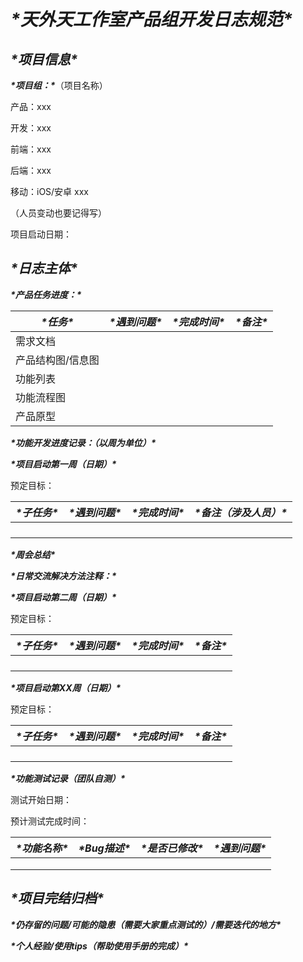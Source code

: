 # ***\*天外天工作室产品组开发日志规范\****

## ***\*项目信息\****

***\*项目组：\****（项目名称）

产品：xxx

开发：xxx

前端：xxx

后端：xxx

移动：iOS/安卓 xxx

（人员变动也要记得写）

项目启动日期：

 

## ***\*日志主体\****

***\*产品任务进度：\****

| ***\*任务\****    | ***\*遇到问题\**** | ***\*完成时间\**** | ***\*备注\**** |
| ----------------- | ------------------ | ------------------ | -------------- |
| 需求文档          |                    |                    |                |
| 产品结构图/信息图 |                    |                    |                |
| 功能列表          |                    |                    |                |
| 功能流程图        |                    |                    |                |
| 产品原型          |                    |                    |                |

 

 

 

***\*功能开发进度记录：（以周为单位）\****

***\*项目启动第一周（日期）\****

预定目标：

| ***\*子任务\**** | ***\*遇到问题\**** | ***\*完成时间\**** | ***\*备注（涉及人员）\**** |
| ---------------- | ------------------ | ------------------ | -------------------------- |
|                  |                    |                    |                            |
|                  |                    |                    |                            |
|                  |                    |                    |                            |
|                  |                    |                    |                            |

***\*周会总结\****

 

***\*日常交流解决方法注释：\****

 

 

 

***\*项目启动第二周（日期）\****

预定目标：

| ***\*子任务\**** | ***\*遇到问题\**** | ***\*完成时间\**** | ***\*备注\**** |
| ---------------- | ------------------ | ------------------ | -------------- |
|                  |                    |                    |                |
|                  |                    |                    |                |
|                  |                    |                    |                |
|                  |                    |                    |                |

 

***\*项目启动第XX周（日期）\****

预定目标：

| ***\*子任务\**** | ***\*遇到问题\**** | ***\*完成时间\**** | ***\*备注\**** |
| ---------------- | ------------------ | ------------------ | -------------- |
|                  |                    |                    |                |
|                  |                    |                    |                |
|                  |                    |                    |                |
|                  |                    |                    |                |

 

 

***\*功能测试记录（团队自测）\****

测试开始日期：

预计测试完成时间：

| ***\*功能名称\**** | ***\*Bug描述\**** | ***\*是否已修改\**** | ***\*遇到问题\**** |
| ------------------ | ----------------- | :------------------- | :----------------- |
|                    |                   |                      |                    |
|                    |                   |                      |                    |
|                    |                   |                      |                    |

 

 

## ***\*项目完结归档\****

***\*仍存留的问题/可能的隐患（需要大家重点测试的）/需要迭代的地方\****

***\*个人经验/使用tips（帮助使用手册的完成）\****